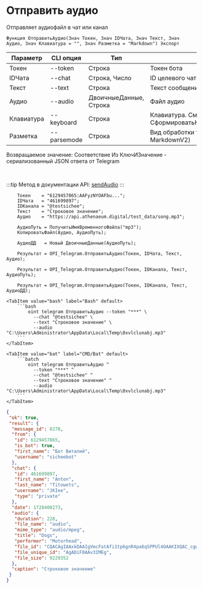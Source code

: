 ﻿---
sidebar_position: 4
---

# Отправить аудио
 Отправляет аудиофайл в чат или канал



`Функция ОтправитьАудио(Знач Токен, Знач IDЧата, Знач Текст, Знач Аудио, Знач Клавиатура = "", Знач Разметка = "Markdown") Экспорт`

  | Параметр | CLI опция | Тип | Назначение |
  |-|-|-|-|
  | Токен | --token | Строка | Токен бота |
  | IDЧата | --chat | Строка, Число | ID целевого чата или IDЧата*IDТемы |
  | Текст | --text | Строка | Текст сообщения |
  | Аудио | --audio | ДвоичныеДанные, Строка | Файл аудио |
  | Клавиатура | --keyboard | Строка | Клавиатура. См. СформироватьКлавиатуруПоМассивуКнопок |
  | Разметка | --parsemode | Строка | Вид обработки текста (HTML, Markdown, MarkdownV2) |

  
  Возвращаемое значение:   Соответствие Из КлючИЗначение - сериализованный JSON ответа от Telegram

<br/>

:::tip
Метод в документации API: [sendAudio](https://core.telegram.org/bots/api#sendaudio)
:::
<br/>


```bsl title="Пример кода"
    Токен    = "6129457865:AAFyzNYOAFbu...";
    IDЧата   = "461699897";
    IDКанала = "@testsichee";
    Текст    = "Строковое значение";
    Аудио    = "https://api.athenaeum.digital/test_data/song.mp3";

    АудиоПуть = ПолучитьИмяВременногоФайла("mp3");
    КопироватьФайл(Аудио, АудиоПуть);

    АудиоДД   = Новый ДвоичныеДанные(АудиоПуть);

    Результат = OPI_Telegram.ОтправитьАудио(Токен, IDЧата, Текст, Аудио);

    Результат = OPI_Telegram.ОтправитьАудио(Токен, IDКанала, Текст, АудиоПуть);

    Результат = OPI_Telegram.ОтправитьАудио(Токен, IDКанала, Текст, АудиоДД);
```
    

 <Tabs>
  
    <TabItem value="bash" label="Bash" default>
        ```bash
            oint telegram ОтправитьАудио --token "***" \
              --chat "@testsichee" \
              --text "Строковое значение" \
              --audio "C:\Users\Administrator\AppData\Local\Temp\0xvlclunabj.mp3"
        ```
    </TabItem>
  
    <TabItem value="bat" label="CMD/Bat" default>
        ```batch
            oint telegram ОтправитьАудио ^
              --token "***" ^
              --chat "@testsichee" ^
              --text "Строковое значение" ^
              --audio "C:\Users\Administrator\AppData\Local\Temp\0xvlclunabj.mp3"
        ```
    </TabItem>
</Tabs>


```json title="Результат"
{
 "ok": true,
 "result": {
  "message_id": 8278,
  "from": {
   "id": 6129457865,
   "is_bot": true,
   "first_name": "Бот Виталий",
   "username": "sicheebot"
  },
  "chat": {
   "id": 461699897,
   "first_name": "Anton",
   "last_name": "Titowets",
   "username": "JKIee",
   "type": "private"
  },
  "date": 1728408273,
  "audio": {
   "duration": 228,
   "file_name": "audio",
   "mime_type": "audio/mpeg",
   "title": "Dogs",
   "performer": "Motorhead",
   "file_id": "CQACAgIAAxkDAAIgVmcFatAfi1tp6gnR4pa6qSPPUl4OAAKIXQAC_cgwSE-J_MttICg0NgQ",
   "file_unique_id": "AgADiF0AAv3IMEg",
   "file_size": 9229352
  },
  "caption": "Строковое значение"
 }
}
```
